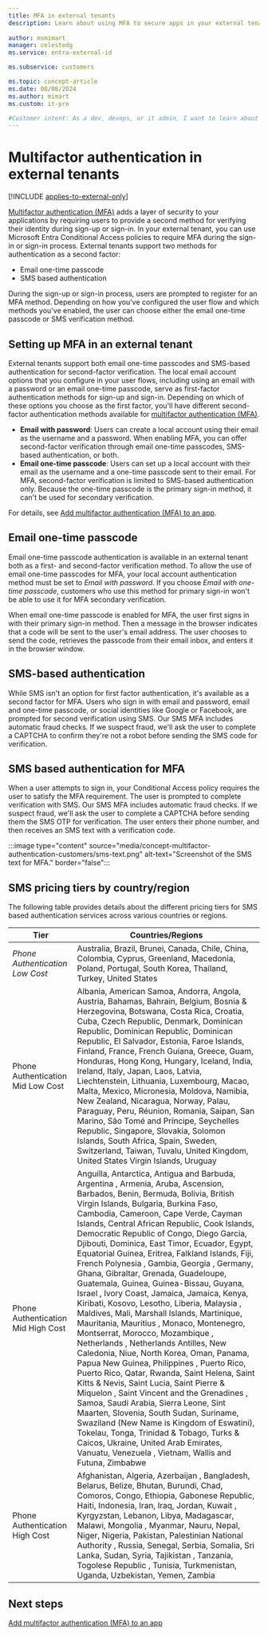 ```yaml
---
title: MFA in external tenants
description: Learn about using MFA to secure apps in your external tenant and enabling email one-time passcodes (EOTP) or SMS as a second verification method for sign-up and sign-in.
 
author: msmimart
manager: celestedg
ms.service: entra-external-id

ms.subservice: customers

ms.topic: concept-article
ms.date: 08/08/2024
ms.author: mimart
ms.custom: it-pro

#Customer intent: As a dev, devops, or it admin, I want to learn about ways to secure apps in my external tenant by adding multifactor authentication and enabling SMS and email one-time passcodes.
---
```


# Multifactor authentication in external tenants

[!INCLUDE [applies-to-external-only](../includes/applies-to-external-only.md)]

[Multifactor authentication (MFA)](~/identity/authentication/concept-mfa-howitworks.md) adds a layer of security to your applications by requiring users to provide a second method for verifying their identity during sign-up or sign-in. In your external tenant, you can use Microsoft Entra Conditional Access policies to require MFA during the sign-in or sign-in process. External tenants support two methods for authentication as a second factor:

- Email one-time passcode
- SMS based authentication

During the sign-up or sign-in process, users are prompted to register for an MFA method. Depending on how you've configured the user flow and which methods you've enabled, the user can choose either the email one-time passcode or SMS verification method.

## Setting up MFA in an external tenant

External tenants support both email one-time passcodes and SMS-based authentication for second-factor verification. The local email account options that you configure in your user flows, including using an email with a password or an email one-time passcode, serve as first-factor authentication methods for sign-up and sign-in. Depending on which of these options you choose as the first factor, you'll have different second-factor authentication methods available for [multifactor authentication (MFA)](how-to-multifactor-authentication-customers.md).

- **Email with password**: Users can create a local account using their email as the username and a password. When enabling MFA, you can offer second-factor verification through email one-time passcodes, SMS-based authentication, or both.
- **Email one-time passcode**: Users can set up a local account with their email as the username and a one-time passcode sent to their email. For MFA, second-factor verification is limited to SMS-based authentication only. Because the one-time passcode is the primary sign-in method, it can't be used for secondary verification.

For details, see [Add multifactor authentication (MFA) to an app](how-to-multifactor-authentication-customers.md).

## Email one-time passcode

Email one-time passcode authentication is available in an external tenant both as a first- and second-factor verification method. To allow the use of email one-time passcodes for MFA, your local account authentication method must be set to *Email with password*. If you choose *Email with one-time passcode*, customers who use this method for primary sign-in won't be able to use it for MFA secondary verification.

When email one-time passcode is enabled for MFA, the user first signs in with their primary sign-in method. Then a message in the browser indicates that a code will be sent to the user's email address. The user chooses to send the code, retrieves the passcode from their email inbox, and enters it in the browser window.

## SMS-based authentication

While SMS isn't an option for first factor authentication, it's available as a second factor for MFA. Users who sign in with email and password, email and one-time passcode, or social identities like Google or Facebook, are prompted for second verification using SMS. Our SMS MFA includes automatic fraud checks. If we suspect fraud, we'll ask the user to complete a CAPTCHA to confirm they're not a robot before sending the SMS code for verification.


## SMS based authentication for MFA

When a user attempts to sign in, your Conditional Access policy requires the user to satisfy the MFA requirement. The user is prompted to complete verification with SMS. Our SMS MFA includes automatic fraud checks. If we suspect fraud, we'll ask the user to complete a CAPTCHA before sending them the SMS OTP for verification. The user enters their phone number, and then receives an SMS text with a verification code.

   :::image type="content" source="media/concept-multifactor-authentication-customers/sms-text.png" alt-text="Screenshot of the SMS text for MFA." border="false":::

## SMS pricing tiers by country/region

The following table provides details about the different pricing tiers for SMS based authentication services across various countries or regions.

|Tier                               |Countries/Regions  |
|-----------------------------------|-------------------|
|*Phone Authentication Low Cost*      |Australia, Brazil, Brunei, Canada, Chile, China, Colombia, Cyprus, Greenland, Macedonia, Poland, Portugal, South Korea, Thailand, Turkey, United States         |
|Phone Authentication Mid Low Cost  |Albania, American Samoa, Andorra, Angola, Austria, Bahamas, Bahrain, Belgium, Bosnia & Herzegovina, Botswana, Costa Rica, Croatia, Cuba, Czech Republic, Denmark, Dominican Republic, Dominican Republic, Dominican Republic, El Salvador, Estonia, Faroe Islands, Finland, France, French Guiana, Greece, Guam, Honduras, Hong Kong, Hungary, Iceland, India, Ireland, Italy, Japan, Laos, Latvia, Liechtenstein, Lithuania, Luxembourg, Macao, Malta, Mexico, Micronesia, Moldova, Namibia, New Zealand, Nicaragua, Norway, Palau, Paraguay, Peru, Réunion, Romania, Saipan, San Marino, São Tomé and Príncipe, Seychelles Republic, Singapore, Slovakia, Solomon Islands, South Africa, Spain, Sweden, Switzerland, Taiwan, Tuvalu, United Kingdom, United States Virgin Islands, Uruguay         |
|Phone Authentication Mid High Cost |Anguilla, Antarctica, Antigua and Barbuda, Argentina , Armenia, Aruba, Ascension, Barbados, Benin, Bermuda, Bolivia, British Virgin Islands, Bulgaria, Burkina Faso, Cambodia, Cameroon, Cape Verde, Cayman Islands, Central African Republic, Cook Islands, Democratic Republic of Congo, Diego Garcia, Djibouti, Dominica, East Timor, Ecuador, Egypt, Equatorial Guinea, Eritrea, Falkland Islands, Fiji, French Polynesia , Gambia, Georgia , Germany, Ghana, Gibraltar, Grenada, Guadeloupe, Guatemala, Guinea, Guinea-Bissau, Guyana, Israel , Ivory Coast, Jamaica, Jamaica, Kenya, Kiribati, Kosovo, Lesotho, Liberia, Malaysia , Maldives, Mali, Marshall Islands, Martinique, Mauritania, Mauritius , Monaco, Montenegro, Montserrat, Morocco, Mozambique , Netherlands , Netherlands Antilles, New Caledonia, Niue, North Korea, Oman, Panama, Papua New Guinea, Philippines , Puerto Rico, Puerto Rico, Qatar, Rwanda, Saint Helena, Saint Kitts & Nevis, Saint Lucia, Saint Pierre & Miquelon , Saint Vincent and the Grenadines , Samoa, Saudi Arabia, Sierra Leone, Sint Maarten, Slovenia, South Sudan, Suriname, Swaziland (New Name is Kingdom of Eswatini), Tokelau, Tonga, Trinidad & Tobago, Turks & Caicos, Ukraine, United Arab Emirates, Vanuatu, Venezuela , Vietnam, Wallis and Futuna, Zimbabwe         |
|Phone Authentication High Cost     |Afghanistan, Algeria, Azerbaijan , Bangladesh, Belarus, Belize, Bhutan, Burundi, Chad, Comoros, Congo, Ethiopia, Gabonese Republic, Haiti, Indonesia, Iran, Iraq, Jordan, Kuwait , Kyrgyzstan, Lebanon, Libya, Madagascar, Malawi, Mongolia , Myanmar, Nauru, Nepal, Niger, Nigeria, Pakistan, Palestinian National Authority , Russia, Senegal, Serbia, Somalia, Sri Lanka, Sudan, Syria, Tajikistan , Tanzania, Togolese Republic , Tunisia, Turkmenistan, Uganda, Uzbekistan, Yemen, Zambia         |

## Next steps

[Add multifactor authentication (MFA) to an app](how-to-multifactor-authentication-customers.md)